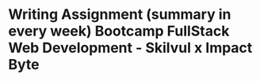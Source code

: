 # Writing Assignment (summary in every week) Bootcamp FullStack Web Development - Skilvul x Impact Byte
